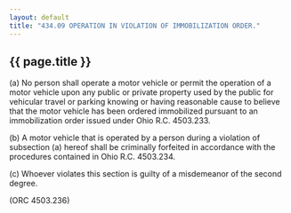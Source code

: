 ---
layout: default 
title: "434.09 OPERATION IN VIOLATION OF IMMOBILIZATION ORDER."---

{{ page.title }}
----------------

​(a) No person shall operate a motor vehicle or permit the operation of
a motor vehicle upon any public or private property used by the public
for vehicular travel or parking knowing or having reasonable cause to
believe that the motor vehicle has been ordered immobilized pursuant to
an immobilization order issued under Ohio R.C. 4503.233.

​(b) A motor vehicle that is operated by a person during a violation of
subsection (a) hereof shall be criminally forfeited in accordance with
the procedures contained in Ohio R.C. 4503.234.

​(c) Whoever violates this section is guilty of a misdemeanor of the
second degree.

(ORC 4503.236)
